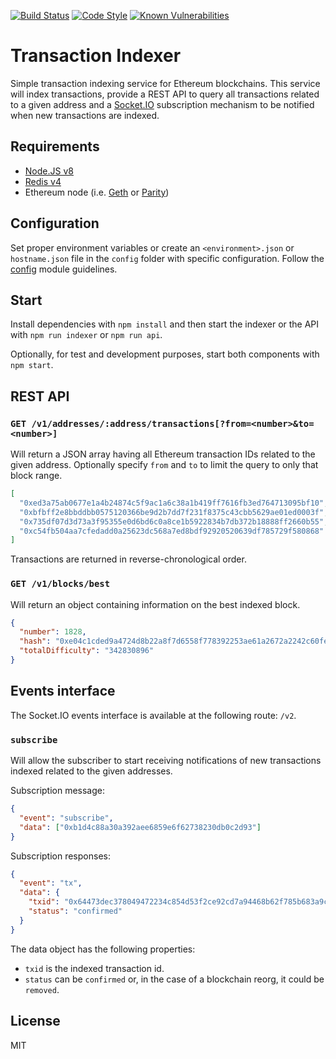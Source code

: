 [![Build Status](https://travis-ci.com/autonomoussoftware/ethereum-blockchain-indexer.svg?branch=develop)](https://travis-ci.com/autonomoussoftware/ethereum-blockchain-indexer)
[![Code Style](https://img.shields.io/badge/code%20style-bloq-0063a6.svg)](https://github.com/bloq/eslint-config-bloq)
[![Known Vulnerabilities](https://snyk.io/test/github/autonomoussoftware/ethereum-blockchain-indexer/badge.svg?targetFile=package.json)](https://snyk.io/test/github/autonomoussoftware/ethereum-blockchain-indexer)

# Transaction Indexer

Simple transaction indexing service for Ethereum blockchains.
This service will index transactions, provide a REST API to query all transactions related to a given address and a [Socket.IO](https://socket.io/) subscription mechanism to be notified when new transactions are indexed.

## Requirements

- [Node.JS v8](https://nodejs.org/)
- [Redis v4](https://redis.io/)
- Ethereum node (i.e. [Geth](https://geth.ethereum.org/) or [Parity](https://www.parity.io/))

## Configuration

Set proper environment variables or create an `<environment>.json` or `hostname.json` file in the `config` folder with specific configuration.
Follow the [config](https://github.com/lorenwest/node-config/) module guidelines.

## Start

Install dependencies with `npm install` and then start the indexer or the API with `npm run indexer` or `npm run api`.

Optionally, for test and development purposes, start both components with `npm start`.

## REST API

### `GET /v1/addresses/:address/transactions[?from=<number>&to=<number>]`

Will return a JSON array having all Ethereum transaction IDs related to the given address.
Optionally specify `from` and `to` to limit the query to only that block range.

```json
[
  "0xed3a75ab0677e1a4b24874c5f9ac1a6c38a1b419ff7616fb3ed764713095bf10",
  "0xbfbff2e8bbddbb0575120366be9d2b7dd7f231f8375c43cbb5629ae01ed0003f",
  "0x735df07d3d73a3f95355e0d6bd6c0a8ce1b5922834b7db372b18888ff2660b55",
  "0xc54fb504aa7cfedadd0a25623dc568a7ed8bdf92920520639df785729f580868"
]
```

Transactions are returned in reverse-chronological order.

### `GET /v1/blocks/best`

Will return an object containing information on the best indexed block.

```json
{
  "number": 1828,
  "hash": "0xe04c1cded9a4724d8b22a8f7d6558f778392253ae61a2672a2242c60fe8992df",
  "totalDifficulty": "342830896"
}
```

## Events interface

The Socket.IO events interface is available at the following route: `/v2`.

### `subscribe`

Will allow the subscriber to start receiving notifications of new transactions indexed related to the given addresses.

Subscription message:

```json
{
  "event": "subscribe",
  "data": ["0xb1d4c88a30a392aee6859e6f62738230db0c2d93"]
}
```

Subscription responses:

```json
{
  "event": "tx",
  "data": {
    "txid": "0x64473dec378049472234c854d53f2ce92cd7a94468b62f785b683a9cacdb7f86",
    "status": "confirmed"
  }
}
```

The data object has the following properties:

- `txid` is the indexed transaction id.
- `status` can be `confirmed` or, in the case of a blockchain reorg, it could be `removed`.

## License

MIT
